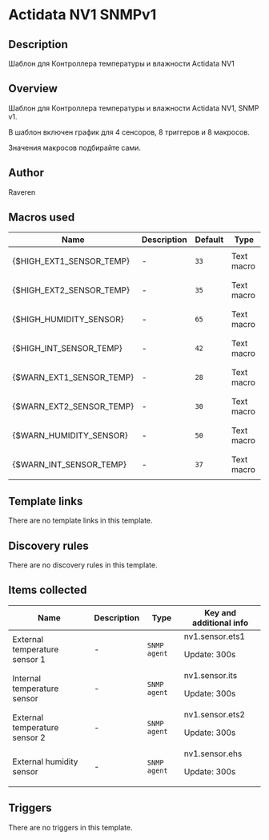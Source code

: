 # Actidata NV1 SNMPv1

## Description

Шаблон для Контроллера температуры и влажности Actidata NV1

## Overview

Шаблон для Контроллера температуры и влажности Actidata NV1, SNMP v1.


В шаблон включен график для 4 сенсоров, 8 триггеров и 8 макросов.  



Значения макросов подбирайте сами.  



 



## Author

Raveren

## Macros used

|Name|Description|Default|Type|
|----|-----------|-------|----|
|{$HIGH_EXT1_SENSOR_TEMP}|<p>-</p>|`33`|Text macro|
|{$HIGH_EXT2_SENSOR_TEMP}|<p>-</p>|`35`|Text macro|
|{$HIGH_HUMIDITY_SENSOR}|<p>-</p>|`65`|Text macro|
|{$HIGH_INT_SENSOR_TEMP}|<p>-</p>|`42`|Text macro|
|{$WARN_EXT1_SENSOR_TEMP}|<p>-</p>|`28`|Text macro|
|{$WARN_EXT2_SENSOR_TEMP}|<p>-</p>|`30`|Text macro|
|{$WARN_HUMIDITY_SENSOR}|<p>-</p>|`50`|Text macro|
|{$WARN_INT_SENSOR_TEMP}|<p>-</p>|`37`|Text macro|


## Template links

There are no template links in this template.

## Discovery rules

There are no discovery rules in this template.

## Items collected

|Name|Description|Type|Key and additional info|
|----|-----------|----|----|
|External temperature sensor 1|<p>-</p>|`SNMP agent`|nv1.sensor.ets1<p>Update: 300s</p>|
|Internal temperature sensor|<p>-</p>|`SNMP agent`|nv1.sensor.its<p>Update: 300s</p>|
|External temperature sensor 2|<p>-</p>|`SNMP agent`|nv1.sensor.ets2<p>Update: 300s</p>|
|External humidity sensor|<p>-</p>|`SNMP agent`|nv1.sensor.ehs<p>Update: 300s</p>|


## Triggers

There are no triggers in this template.

